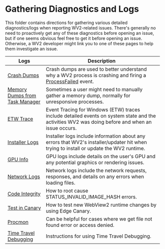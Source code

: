 # Gathering Diagnostics and Logs

This folder contains directions for gathering various detailed diagnostics/logs when reporting WV2-related issues. There's generally no need to proactively get any of these diagnostics before opening an issue, but if one seems obvious feel free to get it before opening an issue. Otherwise, a WV2 developer might link you to one of these pages to help them investigate an issue.

| Logs                        | Description                                                                                                                                                                                                                   |
|-----------------------------|-------------------------------------------------------------------------------------------------------------------------------------------------------------------------------------------------------------------------------|
| [Crash Dumps](crash.md)     | Crash dumps are used to better understand why a WV2 process is crashing and firing a [ProcessFailed](https://learn.microsoft.com/dotnet/api/microsoft.web.webview2.core.corewebview2.processfailed) event.                   |
| [Memory Dumps from Task Manager](task_manager_dump.md) | Sometimes a user might need to manually gather a memory dump, normally for unresponsive processes.                                                                                                 |
| [ETW Trace](etw.md)         | Event Tracing for Windows (ETW) traces include detailed events on system state and the activities WV2 was doing before and when an issue occurs.                                                          |
| [Installer Logs](install.md)| Installer logs include information about any errors that WV2's installer/updater hit when trying to install or update the WV2 runtime.                                                 |
| [GPU Info](gpu.md)          | GPU logs include details on the user's GPU and any potential graphics or rendering issues.                                                                                              |
| [Network Logs](network.md)  | Network logs include the network requests, responses, and details on any errors when loading files.                                                                                    |
| [Code Integrity](code_integrity.md) | How to root cause STATUS_INVALID_IMAGE_HASH errors.                                                                                                                      |
| [Test in Canary](test_canary.md) | How to test new WebView2 runtime changes by using Edge Canary.                                                                                                         |
| [Procmon](procmon.md)       | Can be helpful for cases where we get file not found error or access denied.                                                                                                           |
| [Time Travel Debugging](ttd.md) | Instructions for using Time Travel Debugging.                                                                                                                        |


